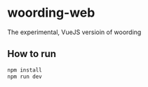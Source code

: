 woording-web
============
The experimental, VueJS versioin of woording

## How to run
```bash
npm install
npm run dev
```

